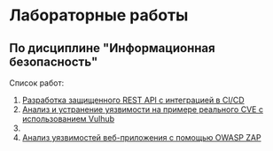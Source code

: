 # Лабораторные работы
## По дисциплине "Информационная безопасность"

Список работ:

1. [Разработка защищенного REST API с интеграцией в CI/CD](Lab1/)
2. [Анализ и устранение уязвимости на примере реального CVE с использованием Vulhub](Lab2/)
3. 
4. [Анализ уязвимостей веб-приложения с помощью OWASP ZAP](https://html-preview.github.io/?url=https://github.com/edshPC/InfoSec/tree/master/Lab4/2025-10-14-ZAP-Report.html)
